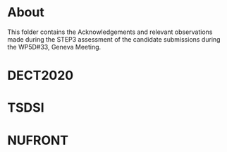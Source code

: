 # About

This folder contains the Acknowledgements and relevant observations made during the STEP3 assessment of the candidate submissions during the WP5D#33, Geneva Meeting. 

# DECT2020


# TSDSI 


# NUFRONT

